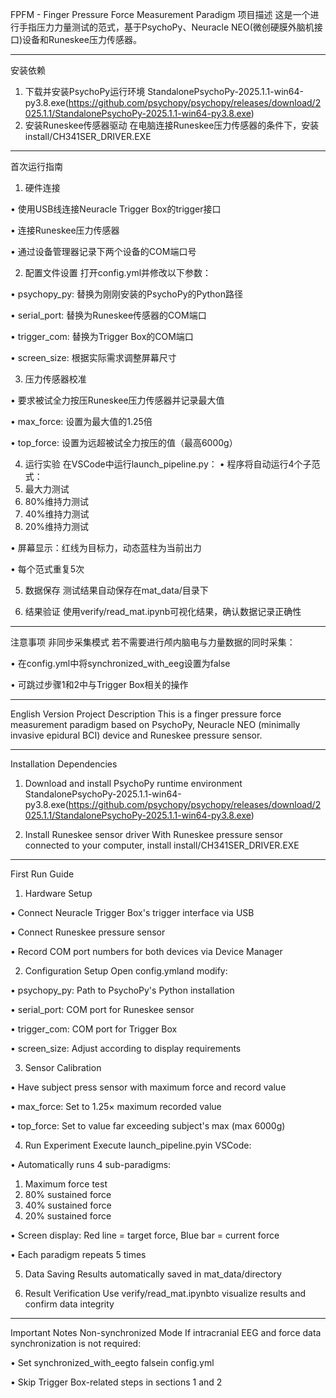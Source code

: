 FPFM - Finger Pressure Force Measurement Paradigm
项目描述
这是一个进行手指压力力量测试的范式，基于PsychoPy、Neuracle NEO(微创硬膜外脑机接口)设备和Runeskee压力传感器。
________________________________________
安装依赖
1.	下载并安装PsychoPy运行环境
StandalonePsychoPy-2025.1.1-win64-py3.8.exe(https://github.com/psychopy/psychopy/releases/download/2025.1.1/StandalonePsychoPy-2025.1.1-win64-py3.8.exe)
2.	安装Runeskee传感器驱动
在电脑连接Runeskee压力传感器的条件下，安装install/CH341SER_DRIVER.EXE
________________________________________
首次运行指南
1.	硬件连接

•	使用USB线连接Neuracle Trigger Box的trigger接口

•	连接Runeskee压力传感器

•	通过设备管理器记录下两个设备的COM端口号

2.	配置文件设置
打开config.yml并修改以下参数：

•	psychopy_py: 替换为刚刚安装的PsychoPy的Python路径

•	serial_port: 替换为Runeskee传感器的COM端口

•	trigger_com: 替换为Trigger Box的COM端口

•	screen_size: 根据实际需求调整屏幕尺寸

3.	压力传感器校准

•	要求被试全力按压Runeskee压力传感器并记录最大值

•	max_force: 设置为最大值的1.25倍

•	top_force: 设置为远超被试全力按压的值（最高6000g）

4.	运行实验
在VSCode中运行launch_pipeline.py：
•	程序将自动运行4个子范式：
1.	最大力测试
2.	80%维持力测试
3.	40%维持力测试
4.	20%维持力测试

•	屏幕显示：红线为目标力，动态蓝柱为当前出力

•	每个范式重复5次

5.	数据保存
测试结果自动保存在mat_data/目录下

6.	结果验证
使用verify/read_mat.ipynb可视化结果，确认数据记录正确性
________________________________________
注意事项
非同步采集模式
若不需要进行颅内脑电与力量数据的同时采集：

•	在config.yml中将synchronized_with_eeg设置为false

•	可跳过步骤1和2中与Trigger Box相关的操作


________________________________________________________________________________
English Version
Project Description
This is a finger pressure force measurement paradigm based on PsychoPy, Neuracle NEO (minimally invasive epidural BCI) device and Runeskee pressure sensor.
________________________________________
Installation Dependencies
1.	Download and install PsychoPy runtime environment
StandalonePsychoPy-2025.1.1-win64-py3.8.exe(https://github.com/psychopy/psychopy/releases/download/2025.1.1/StandalonePsychoPy-2025.1.1-win64-py3.8.exe)

2.	Install Runeskee sensor driver
With Runeskee pressure sensor connected to your computer, install install/CH341SER_DRIVER.EXE
________________________________________
First Run Guide
1.	Hardware Setup

•	Connect Neuracle Trigger Box's trigger interface via USB

•	Connect Runeskee pressure sensor

•	Record COM port numbers for both devices via Device Manager

2.	Configuration Setup
Open config.ymland modify:

•	psychopy_py: Path to PsychoPy's Python installation

•	serial_port: COM port for Runeskee sensor

•	trigger_com: COM port for Trigger Box

•	screen_size: Adjust according to display requirements

3.	Sensor Calibration

•	Have subject press sensor with maximum force and record value

•	max_force: Set to 1.25× maximum recorded value

•	top_force: Set to value far exceeding subject's max (max 6000g)

4.	Run Experiment
Execute launch_pipeline.pyin VSCode:

•	Automatically runs 4 sub-paradigms:

1.	Maximum force test
2.	80% sustained force
3.	40% sustained force
4.	20% sustained force

•	Screen display: Red line = target force, Blue bar = current force

•	Each paradigm repeats 5 times

5.	Data Saving
Results automatically saved in mat_data/directory

6.	Result Verification
Use verify/read_mat.ipynbto visualize results and confirm data integrity
________________________________________
Important Notes
Non-synchronized Mode
If intracranial EEG and force data synchronization is not required:

•	Set synchronized_with_eegto falsein config.yml

•	Skip Trigger Box-related steps in sections 1 and 2






